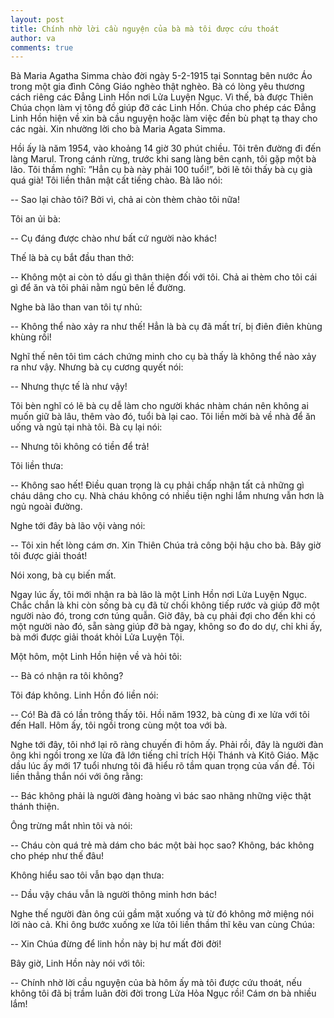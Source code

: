 ```yaml
---
layout: post
title: Chính nhờ lời cầu nguyện của bà mà tôi được cứu thoát
author: va
comments: true
---
```


Bà Maria Agatha Simma chào đời ngày 5-2-1915 tại Sonntag bên nước Áo trong một gia đình Công Giáo nghèo thật nghèo. Bà có lòng yêu thương cách riêng các Đẳng Linh Hồn nơi Lửa Luyện Ngục. Vì thế, bà được Thiên Chúa chọn làm vị tông đồ giúp đỡ các Linh Hồn. Chúa cho phép các Đẳng Linh Hồn hiện về xin bà cầu nguyện hoặc làm việc đền bù phạt tạ thay cho các ngài. Xin nhường lời cho bà Maria Agata Simma.

Hồi ấy là năm 1954, vào khoảng 14 giờ 30 phút chiều. Tôi trên đường đi đến làng Marul. Trong cánh rừng, trước khi sang làng bên cạnh, tôi gặp một bà lão. Tôi thầm nghĩ: ”Hẳn cụ bà này phải 100 tuổi!”, bởi lẽ tôi thấy bà cụ già quá già! Tôi liền thân mật cất tiếng chào. Bà lão nói:

-- Sao lại chào tôi? Bởi vì, chả ai còn thèm chào tôi nữa!

Tôi an ủi bà:

-- Cụ đáng được chào như bất cứ người nào khác!

Thế là bà cụ bắt đầu than thở:

-- Không một ai còn tỏ dấu gì thân thiện đối với tôi. Chả ai thèm cho tôi cái gì để ăn và tôi phải nằm ngủ bên lề đường.

Nghe bà lão than van tôi tự nhủ:

-- Không thể nào xảy ra như thế! Hẳn là bà cụ đã mất trí, bị điên điên khùng khùng rồi!

Nghĩ thế nên tôi tìm cách chứng minh cho cụ bà thấy là không thể nào xảy ra như vậy. Nhưng bà cụ cương quyết nói:

-- Nhưng thực tế là như vậy!

Tôi bèn nghĩ có lẽ bà cụ dễ làm cho người khác nhàm chán nên không ai muốn giữ bà lâu, thêm vào đó, tuổi bà lại cao. Tôi liền mời bà về nhà để ăn uống và ngủ tại nhà tôi. Bà cụ lại nói:

-- Nhưng tôi không có tiền để trả!

Tôi liền thưa:

-- Không sao hết! Điều quan trọng là cụ phải chấp nhận tất cả những gì cháu dâng cho cụ. Nhà cháu không có nhiều tiện nghi lắm nhưng vẫn hơn là ngủ ngoài đường.

Nghe tới đây bà lão vội vàng nói:

-- Tôi xin hết lòng cám ơn. Xin Thiên Chúa trả công bội hậu cho bà. Bây giờ tôi được giải thoát!

Nói xong, bà cụ biến mất.

Ngay lúc ấy, tôi mới nhận ra bà lão là một Linh Hồn nơi Lửa Luyện Ngục. Chắc chắn là khi còn sống bà cụ đã từ chối không tiếp rước và giúp đỡ một người nào đó, trong cơn túng quẫn. Giờ đây, bà cụ phải đợi cho đến khi có một người nào đó, sẵn sàng giúp đỡ bà ngay, không so đo do dự, chỉ khi ấy, bà mới được giải thoát khỏi Lửa Luyện Tội.

Một hôm, một Linh Hồn hiện về và hỏi tôi:

-- Bà có nhận ra tôi không?

Tôi đáp không. Linh Hồn đó liền nói:

-- Có! Bà đã có lần trông thấy tôi. Hồi năm 1932, bà cùng đi xe lửa với tôi đến Hall. Hôm ấy, tôi ngồi trong cùng một toa với bà.

Nghe tới đây, tôi nhớ lại rõ ràng chuyến đi hôm ấy. Phải rồi, đây là người đàn ông khi ngồi trong xe lửa đã lớn tiếng chỉ trích Hội Thánh và Kitô Giáo. Mặc dầu lúc ấy mới 17 tuổi nhưng tôi đã hiểu rõ tầm quan trọng của vấn đề. Tôi liền thẳng thắn nói với ông rằng:

-- Bác không phải là người đàng hoàng vì bác sao nhãng những việc thật thánh thiện.

Ông trừng mắt nhìn tôi và nói:

-- Cháu còn quá trẻ mà dám cho bác một bài học sao? Không, bác không cho phép như thế đâu!

Không hiểu sao tôi vẫn bạo dạn thưa:

-- Dầu vậy cháu vẫn là người thông minh hơn bác!

Nghe thế người đàn ông cúi gầm mặt xuống và từ đó không mở miệng nói lời nào cả. Khi ông bước xuống xe lửa tôi liền thầm thĩ kêu van cùng Chúa:

-- Xin Chúa đừng để linh hồn này bị hư mất đời đời!

Bây giờ, Linh Hồn này nói với tôi:

-- Chính nhờ lời cầu nguyện của bà hôm ấy mà tôi được cứu thoát, nếu không tôi đã bị trầm luân đời đời trong Lửa Hỏa Ngục rồi! Cám ơn bà nhiều lắm!
